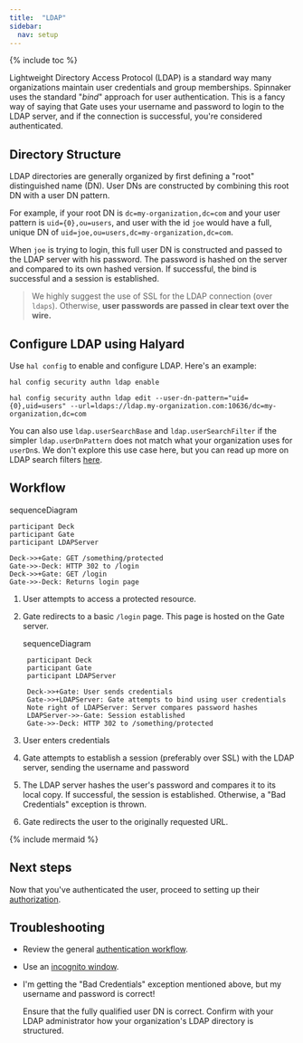 ```yaml
---
title:  "LDAP"
sidebar:
  nav: setup
---
```


{% include toc %}

Lightweight Directory Access Protocol (LDAP) is a standard way many organizations maintain user
credentials and group memberships. Spinnaker uses the standard "*bind*" approach for user 
authentication. This is a fancy way of saying that Gate uses your username and password to login 
to the LDAP server, and if the connection is successful, you're considered authenticated.

## Directory Structure

LDAP directories are generally organized by first defining a "root" distinguished name (DN). User 
DNs are constructed by combining this root DN with a user DN pattern. 

For example, if your root DN is `dc=my-organization,dc=com` and your user pattern is 
`uid={0},ou=users`, and user with the id `joe` would have a full, unique DN of 
`uid=joe,ou=users,dc=my-organization,dc=com`. 

When `joe` is trying to login, this full user DN is constructed and passed to the LDAP server with 
his password. The password is hashed on the server and compared to its own hashed version. If 
successful, the bind is successful and a session is established. 

> We highly suggest the use of SSL for the LDAP connection (over `ldaps`). Otherwise, 
**user passwords are passed in clear text over the wire.**

## Configure LDAP using Halyard

Use `hal config` to enable and configure LDAP. Here's an example:

`hal config security authn ldap enable`

`hal config security authn ldap edit --user-dn-pattern="uid={0},uid=users" --url=ldaps://ldap.my-organization.com:10636/dc=my-organization,dc=com`

You can also use `ldap.userSearchBase` and `ldap.userSearchFilter` if the simpler 
`ldap.userDnPattern` does not match what your organization uses for `userDn`s. We don't explore this
use case here, but you can read up more on LDAP search filters 
[here](https://confluence.atlassian.com/kb/how-to-write-ldap-search-filters-792496933.html).


## Workflow

<div class="mermaid">
    sequenceDiagram
    
    participant Deck
    participant Gate
    participant LDAPServer
    
    Deck->>+Gate: GET /something/protected
    Gate->>-Deck: HTTP 302 to /login
    Deck->>+Gate: GET /login
    Gate->>-Deck: Returns login page    
</div>

1. User attempts to access a protected resource.

1. Gate redirects to a basic `/login` page. This page is hosted on the Gate server.

    <div class="mermaid">
        sequenceDiagram
       
        participant Deck
        participant Gate
        participant LDAPServer
       
        Deck->>+Gate: User sends credentials
        Gate->>+LDAPServer: Gate attempts to bind using user credentials
        Note right of LDAPServer: Server compares password hashes
        LDAPServer->>-Gate: Session established
        Gate->>-Deck: HTTP 302 to /something/protected
    </div>
    
1. User enters credentials

1. Gate attempts to establish a session (preferably over SSL) with the LDAP server, sending the 
username and password

1. The LDAP server hashes the user's password and compares it to its local copy. If successful, 
the session is established. Otherwise, a "Bad Credentials" exception is thrown.

1. Gate redirects the user to the originally requested URL.

{% include mermaid %}

## Next steps

Now that you've authenticated the user, proceed to setting up their [authorization](/setup/security/authorization/).

## Troubleshooting

* Review the general [authentication workflow](/setup/security/authentication#workflow).

* Use an [incognito window](/setup/security/authentication#incognito-mode).

* I'm getting the "Bad Credentials" exception mentioned above, but my username and password is 
correct!

    Ensure that the fully qualified user DN is correct. Confirm with your LDAP administrator how 
    your organization's LDAP directory is structured.
